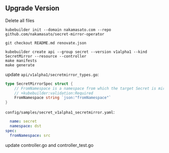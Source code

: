 ## Upgrade Version

Delete all files

```
kubebuilder init --domain nakamasato.com --repo github.com/nakamasato/secret-mirror-operator
```

```
git checkout README.md renovate.json
```

```
kubebuilder create api --group secret --version v1alpha1 --kind SecretMirror --resource --controller
make manifests
make generate
```

update `api/v1alpha1/secretmirror_types.go`:

```go
type SecretMirrorSpec struct {
	// FromNamespace is a namespace from which the target Secret is mirrored.
	// +kubebuilder:validation:Required
	FromNamespace string `json:"fromNamespace"`
}
```

`config/samples/secret_v1alpha1_secretmirror.yaml`:
```yaml
  name: secret
  namespace: dst
spec:
  fromNamespace: src
```

update controller.go and controller_test.go
